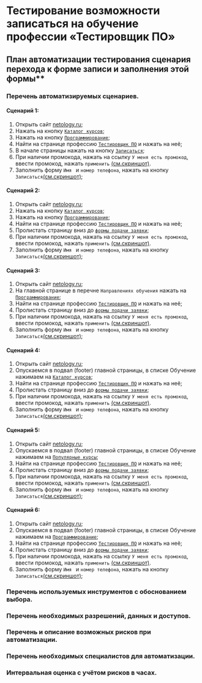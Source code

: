 # Тестирование возможности записаться на обучение профессии «Тестировщик ПО»

## План автоматизации тестирования сценария перехода к форме записи и заполнения этой формы**

### Перечень автоматизируемых сценариев.

#### Сценарий 1: 
1. Открыть сайт [netology.ru](https://netology.ru/);
2. Нажать на кнопку [`Каталог курсов`](https://github.com/NikitaBez/HW10_FinalTask/blob/9e2868f109f28f106c1314efeb09896a8de756d8/screenshots/script%201,%20action%202.png);
3. Нажать на кнопку [`Программирование`](https://github.com/NikitaBez/HW10_FinalTask/blob/9e2868f109f28f106c1314efeb09896a8de756d8/screenshots/script%201,%20action%203.png);
4. Найти на странице профессию [`Тестировщик ПО`](https://github.com/NikitaBez/HW10_FinalTask/blob/9e2868f109f28f106c1314efeb09896a8de756d8/screenshots/script%201,%20action%204.png) и нажать на неё;
5. В начале страницы нажать на кнопку [`Записаться`](https://github.com/NikitaBez/HW10_FinalTask/blob/9e2868f109f28f106c1314efeb09896a8de756d8/screenshots/script%201,%20action%205.png);
6. При наличии промокода, нажать на ссылку `У меня есть промокод`, ввести промокод, нажать `применить` [(см.скриншот)](https://github.com/NikitaBez/HW10_FinalTask/blob/ded5158b3ab8c334ab0ba9e0d82beb681f58343d/screenshots/script%201,%20action%206%20&%207.png).
7. Заполнить форму `Имя ` и `номер телефона`, нажать на кнопку `Записаться`[(см.скриншот)](https://github.com/NikitaBez/HW10_FinalTask/blob/ded5158b3ab8c334ab0ba9e0d82beb681f58343d/screenshots/script%201,%20action%206%20&%207.png);

#### Сценарий 2: 
1. Открыть сайт [netology.ru](https://netology.ru/);
2. Нажать на кнопку [`Каталог курсов`](https://github.com/NikitaBez/HW10_FinalTask/blob/9e2868f109f28f106c1314efeb09896a8de756d8/screenshots/script%201,%20action%202.png);
3. Нажать на кнопку [`Программирование`](https://github.com/NikitaBez/HW10_FinalTask/blob/9e2868f109f28f106c1314efeb09896a8de756d8/screenshots/script%201,%20action%203.png);
4. Найти на странице профессию [`Тестировщик ПО`](https://github.com/NikitaBez/HW10_FinalTask/blob/9e2868f109f28f106c1314efeb09896a8de756d8/screenshots/script%201,%20action%204.png) и нажать на неё;
5. Пролистать страницу вниз до [`формы подачи заявки`](https://github.com/NikitaBez/HW10_FinalTask/blob/e09a2f21e34e068d2ff3acbb7345643631983274/screenshots/script%202,%20action%205.png);
6. При наличии промокода, нажать на ссылку `У меня есть промокод`, ввести промокод, нажать `применить` [(см.скриншот)](https://github.com/NikitaBez/HW10_FinalTask/blob/ded5158b3ab8c334ab0ba9e0d82beb681f58343d/screenshots/script%201,%20action%206%20&%207.png).
7. Заполнить форму `Имя ` и `номер телефона`, нажать на кнопку `Записаться`[(см.скриншот)](https://github.com/NikitaBez/HW10_FinalTask/blob/ded5158b3ab8c334ab0ba9e0d82beb681f58343d/screenshots/script%201,%20action%206%20&%207.png);

#### Сценарий 3: 
1. Открыть сайт [netology.ru](https://netology.ru/);
2. На главной странице в перечне `Направлениях обучения` нажать на [`Программирование`](https://github.com/NikitaBez/HW10_FinalTask/blob/000ce5083df44b5b7885ac27874d2ad30c24a9f0/screenshots/script%203,%20action%202.png);
3. Найти на странице профессию [`Тестировщик ПО`](https://github.com/NikitaBez/HW10_FinalTask/blob/9e2868f109f28f106c1314efeb09896a8de756d8/screenshots/script%201,%20action%204.png) и нажать на неё;
4. Пролистать страницу вниз до [`формы подачи заявки`](https://github.com/NikitaBez/HW10_FinalTask/blob/e09a2f21e34e068d2ff3acbb7345643631983274/screenshots/script%202,%20action%205.png);
5. При наличии промокода, нажать на ссылку `У меня есть промокод`, ввести промокод, нажать `применить` [(см.скриншот)](https://github.com/NikitaBez/HW10_FinalTask/blob/ded5158b3ab8c334ab0ba9e0d82beb681f58343d/screenshots/script%201,%20action%206%20&%207.png).
6. Заполнить форму `Имя ` и `номер телефона`, нажать на кнопку `Записаться`[(см.скриншот)](https://github.com/NikitaBez/HW10_FinalTask/blob/ded5158b3ab8c334ab0ba9e0d82beb681f58343d/screenshots/script%201,%20action%206%20&%207.png);

#### Сценарий 4: 
1. Открыть сайт [netology.ru](https://netology.ru/);
2. Опускаемся в подвал (footer) главной страницы, в списке Обучение нажимаем на [`Каталог курсов`](https://github.com/NikitaBez/HW10_FinalTask/blob/6a6e7be326fbe5b6aabfa0766adfccea8aa765fe/screenshots/script%204,%20action%202.png);
3. Найти на странице профессию [`Тестировщик ПО`](https://github.com/NikitaBez/HW10_FinalTask/blob/9e2868f109f28f106c1314efeb09896a8de756d8/screenshots/script%201,%20action%204.png) и нажать на неё;
4. Пролистать страницу вниз до [`формы подачи заявки`](https://github.com/NikitaBez/HW10_FinalTask/blob/e09a2f21e34e068d2ff3acbb7345643631983274/screenshots/script%202,%20action%205.png);
5. При наличии промокода, нажать на ссылку `У меня есть промокод`, ввести промокод, нажать `применить` [(см.скриншот)](https://github.com/NikitaBez/HW10_FinalTask/blob/ded5158b3ab8c334ab0ba9e0d82beb681f58343d/screenshots/script%201,%20action%206%20&%207.png).
6. Заполнить форму `Имя ` и `номер телефона`, нажать на кнопку `Записаться`[(см.скриншот)](https://github.com/NikitaBez/HW10_FinalTask/blob/ded5158b3ab8c334ab0ba9e0d82beb681f58343d/screenshots/script%201,%20action%206%20&%207.png);

#### Сценарий 5: 
1. Открыть сайт [netology.ru](https://netology.ru/);
2. Опускаемся в подвал (footer) главной страницы, в списке Обучение нажимаем на [`Популярные курсы`](https://github.com/NikitaBez/HW10_FinalTask/blob/6a6e7be326fbe5b6aabfa0766adfccea8aa765fe/screenshots/script%205%20action%202.png);
3. Найти на странице профессию [`Тестировщик ПО`](https://github.com/NikitaBez/HW10_FinalTask/blob/9e2868f109f28f106c1314efeb09896a8de756d8/screenshots/script%201,%20action%204.png) и нажать на неё;
4. Пролистать страницу вниз до [`формы подачи заявки`](https://github.com/NikitaBez/HW10_FinalTask/blob/e09a2f21e34e068d2ff3acbb7345643631983274/screenshots/script%202,%20action%205.png);
5. При наличии промокода, нажать на ссылку `У меня есть промокод`, ввести промокод, нажать `применить` [(см.скриншот)](https://github.com/NikitaBez/HW10_FinalTask/blob/ded5158b3ab8c334ab0ba9e0d82beb681f58343d/screenshots/script%201,%20action%206%20&%207.png).
6. Заполнить форму `Имя ` и `номер телефона`, нажать на кнопку `Записаться`[(см.скриншот)](https://github.com/NikitaBez/HW10_FinalTask/blob/ded5158b3ab8c334ab0ba9e0d82beb681f58343d/screenshots/script%201,%20action%206%20&%207.png);

#### Сценарий 6: 
1. Открыть сайт [netology.ru](https://netology.ru/);
2. Опускаемся в подвал (footer) главной страницы, в списке Обучение нажимаем на [`Программирование`](https://github.com/NikitaBez/HW10_FinalTask/blob/6a6e7be326fbe5b6aabfa0766adfccea8aa765fe/screenshots/script%206%20action%202.png);
3. Найти на странице профессию [`Тестировщик ПО`](https://github.com/NikitaBez/HW10_FinalTask/blob/9e2868f109f28f106c1314efeb09896a8de756d8/screenshots/script%201,%20action%204.png) и нажать на неё;
4. Пролистать страницу вниз до [`формы подачи заявки`](https://github.com/NikitaBez/HW10_FinalTask/blob/e09a2f21e34e068d2ff3acbb7345643631983274/screenshots/script%202,%20action%205.png);
5. При наличии промокода, нажать на ссылку `У меня есть промокод`, ввести промокод, нажать `применить` [(см.скриншот)](https://github.com/NikitaBez/HW10_FinalTask/blob/ded5158b3ab8c334ab0ba9e0d82beb681f58343d/screenshots/script%201,%20action%206%20&%207.png).
6. Заполнить форму `Имя ` и `номер телефона`, нажать на кнопку `Записаться`[(см.скриншот)](https://github.com/NikitaBez/HW10_FinalTask/blob/ded5158b3ab8c334ab0ba9e0d82beb681f58343d/screenshots/script%201,%20action%206%20&%207.png);


### Перечень используемых инструментов с обоснованием выбора.
### Перечень необходимых разрешений, данных и доступов.
### Перечень и описание возможных рисков при автоматизации.
### Перечень необходимых специалистов для автоматизации.
### Интервальная оценка с учётом рисков в часах.
